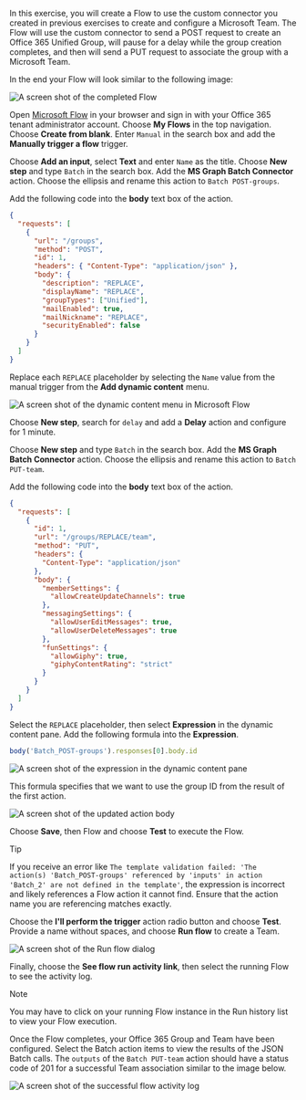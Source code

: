 <!-- markdownlint-disable MD002 MD041 -->

In this exercise, you will create a Flow to use the custom connector you created in previous exercises to create and configure a Microsoft Team. The Flow will use the custom connector to send a POST request to create an Office 365 Unified Group, will pause for a delay while the group creation completes, and then will send a PUT request to associate the group with a Microsoft Team.

In the end your Flow will look similar to the following image:

![A screen shot of the completed Flow](./images/flow-team1.png)

Open [Microsoft Flow](https://flow.microsoft.com) in your browser and sign in with your Office 365 tenant administrator account. Choose **My Flows** in the top navigation. Choose **Create from blank**. Enter `Manual` in the search box and add the **Manually trigger a flow** trigger.

Choose **Add an input**, select **Text** and enter `Name` as the title. Choose **New step** and type `Batch` in the search box. Add the **MS Graph Batch Connector** action. Choose the ellipsis and rename this action to `Batch POST-groups`.

Add the following code into the **body** text box of the action.

```json
{
  "requests": [
    {
      "url": "/groups",
      "method": "POST",
      "id": 1,
      "headers": { "Content-Type": "application/json" },
      "body": {
        "description": "REPLACE",
        "displayName": "REPLACE",
        "groupTypes": ["Unified"],
        "mailEnabled": true,
        "mailNickname": "REPLACE",
        "securityEnabled": false
      }
    }
  ]
}
```

Replace each `REPLACE` placeholder by selecting the `Name` value from the manual trigger from the **Add dynamic content** menu.

![A screen shot of the dynamic content menu in Microsoft Flow](./images/flow-team2.png)

Choose **New step**, search for `delay` and add a **Delay** action and configure for 1 minute.

Choose **New step** and type `Batch` in the search box. Add the **MS Graph Batch Connector** action. Choose the ellipsis and rename this action to `Batch PUT-team`.

Add the following code into the **body** text box of the action.

```json
{
  "requests": [
    {
      "id": 1,
      "url": "/groups/REPLACE/team",
      "method": "PUT",
      "headers": {
        "Content-Type": "application/json"
      },
      "body": {
        "memberSettings": {
          "allowCreateUpdateChannels": true
        },
        "messagingSettings": {
          "allowUserEditMessages": true,
          "allowUserDeleteMessages": true
        },
        "funSettings": {
          "allowGiphy": true,
          "giphyContentRating": "strict"
        }
      }
    }
  ]
}
```

Select the `REPLACE` placeholder, then select **Expression** in the dynamic content pane. Add the following formula into the **Expression**.

```js
body('Batch_POST-groups').responses[0].body.id
```

![A screen shot of the expression in the dynamic content pane](./images/flow-formula.png)

This formula specifies that we want to use the group ID from the result of the first action.

![A screen shot of the updated action body](./images/flow-team3.png)

Choose **Save**, then Flow and choose **Test** to execute the Flow.

> [!TIP]
> If you receive an error like `The template validation failed: 'The action(s) 'Batch_POST-groups' referenced by 'inputs' in action 'Batch_2' are not defined in the template'`, the expression is incorrect and likely references a Flow action it cannot find. Ensure that the action name you are referencing matches exactly.

Choose the **I'll perform the trigger** action radio button and choose **Test**. Provide a name without spaces, and choose **Run flow** to create a Team.

![A screen shot of the Run flow dialog](./images/flow-team4.png)

Finally, choose the **See flow run activity link**, then select the running Flow to see the activity log.

> [!NOTE]
> You may have to click on your running Flow instance in the Run history list to view your Flow execution.

Once the Flow completes, your Office 365 Group and Team have been configured. Select the Batch action items to view the results of the JSON Batch calls. The `outputs` of the `Batch PUT-team` action should have a status code of 201 for a successful Team association similar to the image below.

![A screen shot of the successful flow activity log](./images/flow-team5.png)